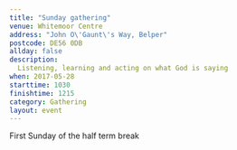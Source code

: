 ```yaml
---
title: "Sunday gathering"
venue: Whitemoor Centre
address: "John O\'Gaunt\'s Way, Belper"
postcode: DE56 0DB
allday: false
description: 
  Listening, learning and acting on what God is saying
when: 2017-05-28
starttime: 1030
finishtime: 1215
category: Gathering
layout: event
---
```

First Sunday of the half term break